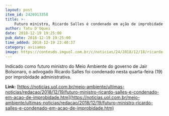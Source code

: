 ```yaml
---
layout: post
item_id: 2426913358
title: >-
    Futuro ministro, Ricardo Salles é condenado em ação de improbidade
author: Tatu D'Oquei
date: 2018-12-19 19:25:00
pub_date: 2018-12-19 19:25:00
time_added: 2018-12-19 23:40:37
category: avisamos
image: https://conteudo.imguol.com.br/c/noticias/24/2018/12/18/ricardo-salles-1545163312126_v2_615x300.jpg
---
```


Indicado como futuro ministro do Meio Ambiente do governo de Jair Bolsonaro, o advogado Ricardo Salles foi condenado nesta quarta-feira (19) por improbidade administrativa.

**Link:** [https://noticias.uol.com.br/meio-ambiente/ultimas-noticias/redacao/2018/12/19/futuro-ministro-ricardo-salles-e-condenado-em-acao-de-improbidade.htm](https://noticias.uol.com.br/meio-ambiente/ultimas-noticias/redacao/2018/12/19/futuro-ministro-ricardo-salles-e-condenado-em-acao-de-improbidade.htm)

